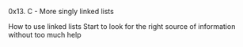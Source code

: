 0x13. C - More singly linked lists

How to use linked lists
Start to look for the right source of information without too much help
